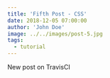 ```yaml
---
title: 'Fifth Post - CSS'
date: 2018-12-05 07:00:00
author: 'John Doe'
image: ../../images/post-5.jpg
tags:
  - tutorial
---
```


New post on TravisCI
